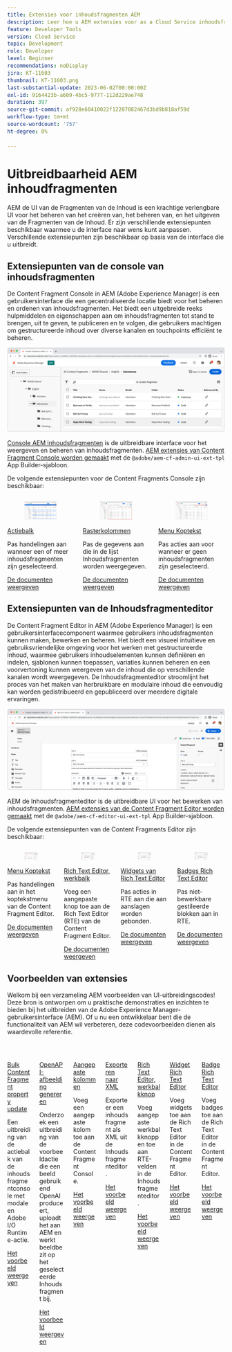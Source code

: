 ```yaml
---
title: Extensies voor inhoudsfragmenten AEM
description: Leer hoe u AEM extensies voor as a Cloud Service inhoudsfragmenten bouwt en implementeert
feature: Developer Tools
version: Cloud Service
topic: Development
role: Developer
level: Beginner
recommendations: noDisplay
jira: KT-11603
thumbnail: KT-11603.png
last-substantial-update: 2023-06-02T00:00:00Z
exl-id: 9164423b-a609-4bc5-9777-112d229ae748
duration: 397
source-git-commit: af928e60410022f12207082467d3bd9b818af59d
workflow-type: tm+mt
source-wordcount: '757'
ht-degree: 0%

---
```


# Uitbreidbaarheid AEM inhoudfragmenten

AEM de UI van de Fragmenten van de Inhoud is een krachtige verlengbare UI voor het beheren van het creëren van, het beheren van, en het uitgeven van de Fragmenten van de Inhoud. Er zijn verschillende extensiepunten beschikbaar waarmee u de interface naar wens kunt aanpassen. Verschillende extensiepunten zijn beschikbaar op basis van de interface die u uitbreidt.

## Extensiepunten van de console van inhoudsfragmenten

De Content Fragment Console in AEM (Adobe Experience Manager) is een gebruikersinterface die een gecentraliseerde locatie biedt voor het beheren en ordenen van inhoudsfragmenten. Het biedt een uitgebreide reeks hulpmiddelen en eigenschappen aan om inhoudsfragmenten tot stand te brengen, uit te geven, te publiceren en te volgen, die gebruikers machtigen om gestructureerde inhoud over diverse kanalen en touchpoints efficiënt te beheren.

![Console voor inhoudsfragmenten](./assets/overview/cfc.png)

[Console AEM inhoudsfragmenten](https://experienceleague.adobe.com/docs/experience-manager-cloud-service/content/sites/administering/content-fragments/content-fragments-console.html) is de uitbreidbare interface voor het weergeven en beheren van inhoudsfragmenten. [AEM extensies van Content Fragment Console worden gemaakt](https://developer.adobe.com/uix/docs/services/aem-cf-console-admin/code-generation) met de `@adobe/aem-cf-admin-ui-ext-tpl` App Builder-sjabloon.

De volgende extensiepunten voor de Content Fragments Console zijn beschikbaar:

<div class="columns is-multiline">
      <div class="column is-half-tablet is-half-desktop is-one-third-widescreen" aria-label="Action bar">
        <div class="card" style="height: 100%">
          <div class="card-image">
            <figure class="image is-16by9">
              <a href="https://developer.adobe.com/uix/docs/services/aem-cf-console-admin/api/action-bar/" title="Actiebalk" tabindex="-1" target="_blank" rel="referrer">
                <img class="is-bordered-r-small" src="./assets/overview/cfc-action-bar.png" alt="Actiebalk">
              </a>
            </figure>
          </div>
          <div class="card-content is-padded-small">
            <div class="content">
              <p class="headline is-size-6 has-text-weight-bold"><a href="https://developer.adobe.com/uix/docs/services/aem-cf-console-admin/api/action-bar/" title="Actiebalk" target="_blank" rel="referrer">Actiebalk</a></p>
              <p class="is-size-6">Pas handelingen aan wanneer een of meer inhoudsfragmenten zijn geselecteerd.</p>
              <a href="https://developer.adobe.com/uix/docs/services/aem-cf-console-admin/api/action-bar/" class="spectrum-Button spectrum-Button--outline spectrum-Button--primary spectrum-Button--sizeM" target="_blank" rel="referrer">
                <span class="spectrum-Button-label has-no-wrap has-text-weight-bold">De documenten weergeven</span>
              </a>
            </div>
          </div>
        </div>
      </div>
  <div class="column is-half-tablet is-half-desktop is-one-third-widescreen" aria-label="Grid columns">
    <div class="card" style="height: 100%">
      <div class="card-image">
        <figure class="image is-16by9">
          <a href="https://developer.adobe.com/uix/docs/services/aem-cf-console-admin/api/grid-columns/" title="Rasterkolommen" tabindex="-1" target="_blank" rel="referrer">
            <img class="is-bordered-r-small" src="./assets/overview/cfc-grid-columns.png" alt="Rasterkolommen">
          </a>
        </figure>
      </div>
      <div class="card-content is-padded-small">
        <div class="content">
          <p class="headline is-size-6 has-text-weight-bold"><a href="https://developer.adobe.com/uix/docs/services/aem-cf-console-admin/api/grid-columns/" title="Rasterkolommen" target="_blank" rel="referrer">Rasterkolommen</a></p>
          <p class="is-size-6">Pas de gegevens aan die in de lijst Inhoudsfragmenten worden weergegeven.</p>
          <a href="https://developer.adobe.com/uix/docs/services/aem-cf-console-admin/api/grid-columns/" class="spectrum-Button spectrum-Button--outline spectrum-Button--primary spectrum-Button--sizeM" target="_blank" rel="referrer">
            <span class="spectrum-Button-label has-no-wrap has-text-weight-bold">De documenten weergeven</span>
          </a>
        </div>
      </div>
    </div>
  </div>
  <div class="column is-half-tablet is-half-desktop is-one-third-widescreen" aria-label="Header menu">
    <div class="card" style="height: 100%">
      <div class="card-image">
        <figure class="image is-16by9">
          <a href="https://developer.adobe.com/uix/docs/services/aem-cf-console-admin/api/header-menu/" title="Menu Koptekst" tabindex="-1" target="_blank" rel="referrer">
            <img class="is-bordered-r-small" src="./assets/overview/cfc-header-menu.png" alt="Menu Koptekst">
          </a>
        </figure>
      </div>
      <div class="card-content is-padded-small">
        <div class="content">
          <p class="headline is-size-6 has-text-weight-bold"><a href="https://developer.adobe.com/uix/docs/services/aem-cf-console-admin/api/header-menu/" title="Menu Koptekst" target="_blank" rel="referrer">Menu Koptekst</a></p>
          <p class="is-size-6">Pas acties aan voor wanneer er geen inhoudsfragmenten zijn geselecteerd.</p>
          <a href="https://developer.adobe.com/uix/docs/services/aem-cf-console-admin/api/header-menu/" class="spectrum-Button spectrum-Button--outline spectrum-Button--primary spectrum-Button--sizeM" target="_blank" rel="referrer">
            <span class="spectrum-Button-label has-no-wrap has-text-weight-bold">De documenten weergeven</span>
          </a>
        </div>
      </div>
    </div>
  </div>  
</div>

## Extensiepunten van de Inhoudsfragmenteditor

De Content Fragment Editor in AEM (Adobe Experience Manager) is een gebruikersinterfacecomponent waarmee gebruikers inhoudsfragmenten kunnen maken, bewerken en beheren. Het biedt een visueel intuïtieve en gebruiksvriendelijke omgeving voor het werken met gestructureerde inhoud, waarmee gebruikers inhoudselementen kunnen definiëren en indelen, sjablonen kunnen toepassen, variaties kunnen beheren en een voorvertoning kunnen weergeven van de inhoud die op verschillende kanalen wordt weergegeven. De Inhoudsfragmenteditor stroomlijnt het proces van het maken van herbruikbare en modulaire inhoud die eenvoudig kan worden gedistribueerd en gepubliceerd over meerdere digitale ervaringen.

![Inhoudsfragmenteditor](./assets/overview/cfe.png)

AEM de Inhoudsfragmenteditor is de uitbreidbare UI voor het bewerken van inhoudsfragmenten. [AEM extensies van de Content Fragment Editor worden gemaakt](https://developer.adobe.com/uix/docs/services/aem-cf-editor/code-generation/) met de `@adobe/aem-cf-editor-ui-ext-tpl` App Builder-sjabloon.

De volgende extensiepunten van de Content Fragments Editor zijn beschikbaar:

<div class="columns is-multiline">
    <div class="column is-half-tablet is-half-desktop is-one-third-widescreen" aria-label="Header menu">
      <div class="card" style="height: 100%">
        <div class="card-image">
          <figure class="image is-16by9">
            <a href="https://developer.adobe.com/uix/docs/services/aem-cf-editor/api/header-menu" title="Menu Koptekst" tabindex="-1" target="_blank" rel="referrer">
              <img class="is-bordered-r-small" src="./assets/overview/cfe-header-menu.png" alt="Menu Koptekst">
            </a>
          </figure>
        </div>
        <div class="card-content is-padded-small">
          <div class="content">
            <p class="headline is-size-6 has-text-weight-bold"><a href="https://developer.adobe.com/uix/docs/services/aem-cf-editor/api/header-menu/" title="Menu Koptekst" target="_blank" rel="referrer">Menu Koptekst</a></p>
            <p class="is-size-6">Pas handelingen aan in het koptekstmenu van de Content Fragment Editor.</p>
            <a href="https://developer.adobe.com/uix/docs/services/aem-cf-editor/api/header-menu" class="spectrum-Button spectrum-Button--outline spectrum-Button--primary spectrum-Button--sizeM" target="_blank" rel="referrer">
              <span class="spectrum-Button-label has-no-wrap has-text-weight-bold">De documenten weergeven</span>
            </a>
          </div>
        </div>
      </div>
    </div>
  <div class="column is-half-tablet is-half-desktop is-one-third-widescreen" aria-label="Rich Text Editor toolbar">
    <div class="card" style="height: 100%">
      <div class="card-image">
        <figure class="image is-16by9">
          <a href="https://developer.adobe.com/uix/docs/services/aem-cf-editor/api/rte-toolbar/" title="Rich Text Editor, werkbalk" tabindex="-1" target="_blank" rel="referrer">
            <img class="is-bordered-r-small" src="./assets/overview/cfe-rte-toolbar.png" alt="Rich Text Editor, werkbalk">
          </a>
        </figure>
      </div>
      <div class="card-content is-padded-small">
        <div class="content">
          <p class="headline is-size-6 has-text-weight-bold"><a href="https://developer.adobe.com/uix/docs/services/aem-cf-editor/api/rte-toolbar/" title="Rich Text Editor, werkbalk"  target="_blank" rel="referrer">Rich Text Editor, werkbalk</a></p>
          <p class="is-size-6">Voeg een aangepaste knop toe aan de Rich Text Editor (RTE) van de Content Fragment Editor.</p>
          <a href="https://developer.adobe.com/uix/docs/services/aem-cf-editor/api/rte-toolbar/" class="spectrum-Button spectrum-Button--outline spectrum-Button--primary spectrum-Button--sizeM" target="_blank" rel="referrer">
            <span class="spectrum-Button-label has-no-wrap has-text-weight-bold">De documenten weergeven</span>
          </a>
        </div>
      </div>
    </div>
  </div>

<div class="column is-half-tablet is-half-desktop is-one-third-widescreen" aria-label="Rich Text Editor widgets">
    <div class="card" style="height: 100%">
      <div class="card-image">
        <figure class="image is-16by9">
          <a href="https://developer.adobe.com/uix/docs/services/aem-cf-editor/api/rte-widgets/" title="Widgets van Rich Text Editor" tabindex="-1"  target="_blank" rel="referrer">
            <img class="is-bordered-r-small" src="./assets/overview/cfe-rte-widgets.png" alt="Widgets van Rich Text Editor">
          </a>
        </figure>
      </div>
      <div class="card-content is-padded-small">
        <div class="content">
          <p class="headline is-size-6 has-text-weight-bold"><a href="https://developer.adobe.com/uix/docs/services/aem-cf-editor/api/rte-widgets/" title="Widgets van Rich Text Editor" target="_blank" rel="referrer">Widgets van Rich Text Editor</a></p>
          <p class="is-size-6">Pas acties in RTE aan die aan aanslagen worden gebonden.</p>
          <a href="https://developer.adobe.com/uix/docs/services/aem-cf-editor/api/rte-widgets/" class="spectrum-Button spectrum-Button--outline spectrum-Button--primary spectrum-Button--sizeM" target="_blank" rel="referrer">
            <span class="spectrum-Button-label has-no-wrap has-text-weight-bold">De documenten weergeven</span>
          </a>
        </div>
      </div>
    </div>
  </div>
  <div class="column is-half-tablet is-half-desktop is-one-third-widescreen" aria-label="Rich Text Editor badges">
    <div class="card" style="height: 100%">
      <div class="card-image">
        <figure class="image is-16by9">
          <a href="https://developer.adobe.com/uix/docs/services/aem-cf-editor/api/rte-badges/" title="Badges Rich Text Editor" tabindex="-1" target="_blank" rel="referrer">
            <img class="is-bordered-r-small" src="./assets/overview/cfe-rte-badges.png" alt="Badges Rich Text Editor">
          </a>
        </figure>
      </div>
      <div class="card-content is-padded-small">
        <div class="content">
          <p class="headline is-size-6 has-text-weight-bold"><a href="https://developer.adobe.com/uix/docs/services/aem-cf-editor/api/rte-badges/ " title="Badges Rich Text Editor" target="_blank" rel="referrer">Badges Rich Text Editor</a></p>
          <p class="is-size-6">Pas niet-bewerkbare gestileerde blokken aan in RTE.</p>
          <a href="https://developer.adobe.com/uix/docs/services/aem-cf-editor/api/rte-badges/" class="spectrum-Button spectrum-Button--outline spectrum-Button--primary spectrum-Button--sizeM" target="_blank" rel="referrer">
            <span class="spectrum-Button-label has-no-wrap has-text-weight-bold">De documenten weergeven</span>
          </a>
        </div>
      </div>
    </div>
  </div>
</div>

## Voorbeelden van extensies

Welkom bij een verzameling AEM voorbeelden van UI-uitbreidingscodes! Deze bron is ontworpen om u praktische demonstraties en inzichten te bieden bij het uitbreiden van de Adobe Experience Manager-gebruikersinterface (AEM). Of u nu een ontwikkelaar bent die de functionaliteit van AEM wil verbeteren, deze codevoorbeelden dienen als waardevolle referentie.

<div class="columns is-multiline">
  <div class="column is-half-tablet is-half-desktop is-one-third-widescreen" aria-label="Bulk property update">
    <div class="card" style="height: 100%">
      <div class="card-image">
        <figure class="image is-16by9">
          <a href="./examples/console-bulk-property-update.md" title="Bulkeigenschap bijwerken" tabindex="-1">
            <img class="is-bordered-r-small" src="./assets/../examples/assets/bulk-property-update/card.png" alt="Bulkeigenschap bijwerken">
          </a>
        </figure>
      </div>
      <div class="card-content is-padded-small">
        <div class="content">
          <p class="headline is-size-6 has-text-weight-bold"><a href="./examples/console-bulk-property-update.md" title="Bulkeigenschap bijwerken">Bulk Content Fragment property update</a></p>
          <p class="is-size-6">Een uitbreiding van de actiebalk van de inhoudsfragmentconsole met modale en Adobe I/O Runtime-actie.</p>
          <a href="./examples/console-bulk-property-update.md" class="spectrum-Button spectrum-Button--outline spectrum-Button--primary spectrum-Button--sizeM">
            <span class="spectrum-Button-label has-no-wrap has-text-weight-bold">Het voorbeeld weergeven</span>
          </a>
        </div>
      </div>
    </div>
  </div>
  <div class="column is-half-tablet is-half-desktop is-one-third-widescreen" aria-label="OpenAI-based image generation and upload to AEM extension">
        <div class="card" style="height: 100%">
            <div class="card-image">
                <figure class="image is-16by9">
                    <a href="./examples/console-image-generation-and-image-upload.md" title="Op OpenAI gebaseerde afbeelding genereren en uploaden naar AEM extensie" tabindex="-1">
                        <img class="is-bordered-r-small" src="./examples/assets/digital-image-generation/card.png" alt="Op OpenAI gebaseerde afbeelding genereren en uploaden naar AEM extensie">
                    </a>
                </figure>
            </div>
            <div class="card-content is-padded-small">
                <div class="content">
                    <p class="headline is-size-6 has-text-weight-bold"><a href="./examples/console-image-generation-and-image-upload.md" title="Op OpenAI gebaseerde afbeelding genereren en uploaden naar AEM extensie">OpenAPI-afbeelding genereren</a></p>
                    <p class="is-size-6">Onderzoek een uitbreiding van de voorbeeldactie die een beeld gebruikend OpenAI produceert, uploadt het aan AEM en werkt beeldbezit op het geselecteerde Inhoudsfragment bij.</p>
                    <a href="./examples/console-image-generation-and-image-upload.md" class="spectrum-Button spectrum-Button--outline spectrum-Button--primary spectrum-Button--sizeM">
                        <span class="spectrum-Button-label has-no-wrap has-text-weight-bold">Het voorbeeld weergeven</span>
                    </a>
                </div>
            </div>
        </div>
    </div>    
  <div class="column is-half-tablet is-half-desktop is-one-third-widescreen" aria-label="Custom columns">
    <div class="card" style="height: 100%">
      <div class="card-image">
        <figure class="image is-16by9">
          <a href="./examples/custom-grid-columns.md" title="Aangepaste kolommen" tabindex="-1">
            <img class="is-bordered-r-small" src="./examples/assets/custom-grid-columns/card.png" alt="Aangepaste kolommen">
          </a>
        </figure>
      </div>
      <div class="card-content is-padded-small">
        <div class="content">
          <p class="headline is-size-6 has-text-weight-bold"><a href="./examples/custom-grid-columns.md" title="Aangepaste kolommen">Aangepaste kolommen</a></p>
          <p class="is-size-6">Voeg een aangepaste kolom toe aan de Content Fragment Console.</p>
          <a href="./examples/custom-grid-columns.md" class="spectrum-Button spectrum-Button--outline spectrum-Button--primary spectrum-Button--sizeM">
            <span class="spectrum-Button-label has-no-wrap has-text-weight-bold">Het voorbeeld weergeven</span>
          </a>
        </div>
      </div>
    </div>
  </div>    
  <div class="column is-half-tablet is-half-desktop is-one-third-widescreen" aria-label="Export to XML">
    <div class="card" style="height: 100%">
      <div class="card-image">
        <figure class="image is-16by9">
          <a href="./examples/editor-export-to-xml.md" title="Exporteren naar XML" tabindex="-1">
            <img class="is-bordered-r-small" src="./examples/assets/export-to-xml/card.png" alt="Exporteren naar XML">
          </a>
        </figure>
      </div>
      <div class="card-content is-padded-small">
        <div class="content">
          <p class="headline is-size-6 has-text-weight-bold"><a href="./examples/editor-export-to-xml.md" title="Exporteren naar XML">Exporteren naar XML</a></p>
          <p class="is-size-6">Exporteer een inhoudsfragment als XML uit de Inhoudsfragmenteditor.</p>
          <a href="./examples/editor-export-to-xml.md" class="spectrum-Button spectrum-Button--outline spectrum-Button--primary spectrum-Button--sizeM">
            <span class="spectrum-Button-label has-no-wrap has-text-weight-bold">Het voorbeeld weergeven</span>
          </a>
        </div>
      </div>
    </div>
  </div>    
  <div class="column is-half-tablet is-half-desktop is-one-third-widescreen" aria-label="Rich Text Editor toolbar button">
    <div class="card" style="height: 100%">
      <div class="card-image">
        <figure class="image is-16by9">
          <a href="./examples/editor-rte-toolbar.md" title="Rich Text Editor, werkbalkknop" tabindex="-1">
            <img class="is-bordered-r-small" src="./examples/assets/rte/rte-toolbar-card.png" alt="Rich Text Editor, werkbalkknop">
          </a>
        </figure>
      </div>
      <div class="card-content is-padded-small">
        <div class="content">
          <p class="headline is-size-6 has-text-weight-bold"><a href="./examples/editor-rte-toolbar.md" title="Rich Text Editor, werkbalkknop">Rich Text Editor, werkbalkknop</a></p>
          <p class="is-size-6">Voeg aangepaste werkbalkknoppen toe aan RTE-velden in de Inhoudsfragmenteditor.</p>
          <a href="./examples/editor-rte-toolbar.md" class="spectrum-Button spectrum-Button--outline spectrum-Button--primary spectrum-Button--sizeM">
            <span class="spectrum-Button-label has-no-wrap has-text-weight-bold">Het voorbeeld weergeven</span>
          </a>
        </div>
      </div>
    </div>
  </div>   
  <div class="column is-half-tablet is-half-desktop is-one-third-widescreen" aria-label="Rich Text Editor Widget">
    <div class="card" style="height: 100%">
      <div class="card-image">
        <figure class="image is-16by9">
          <a href="./examples/editor-rte-widget.md" title="Widget Rich Text Editor" tabindex="-1">
            <img class="is-bordered-r-small" src="./examples/assets/rte/rte-widget-card.png" alt="Widget Rich Text Editor">
          </a>
        </figure>
      </div>
      <div class="card-content is-padded-small">
        <div class="content">
          <p class="headline is-size-6 has-text-weight-bold"><a href="./examples/editor-rte-toolbar.md" title="Widget Rich Text Editor">Widget Rich Text Editor</a></p>
          <p class="is-size-6">Voeg widgets toe aan de Rich Text Editor in de Content Fragment Editor.</p>
          <a href="./examples/editor-rte-widget.md" class="spectrum-Button spectrum-Button--outline spectrum-Button--primary spectrum-Button--sizeM">
            <span class="spectrum-Button-label has-no-wrap has-text-weight-bold">Het voorbeeld weergeven</span>
          </a>
        </div>
      </div>
    </div>
  </div>   
  <div class="column is-half-tablet is-half-desktop is-one-third-widescreen" aria-label="Rich Text Editor Badge">
    <div class="card" style="height: 100%">
      <div class="card-image">
        <figure class="image is-16by9">
          <a href="./examples/editor-rte-badges.md" title="Badge Rich Text Editor" tabindex="-1">
            <img class="is-bordered-r-small" src="./examples/assets/rte/rte-badge-card.png" alt="Badge Rich Text Editor">
          </a>
        </figure>
      </div>
      <div class="card-content is-padded-small">
        <div class="content">
          <p class="headline is-size-6 has-text-weight-bold"><a href="./examples/editor-rte-badges.md" title="Badge Rich Text Editor">Badge Rich Text Editor</a></p>
          <p class="is-size-6">Voeg badges toe aan de Rich Text Editor in de Content Fragment Editor.</p>
          <a href="./examples/editor-rte-badges.md" class="spectrum-Button spectrum-Button--outline spectrum-Button--primary spectrum-Button--sizeM">
            <span class="spectrum-Button-label has-no-wrap has-text-weight-bold">Het voorbeeld weergeven</span>
          </a>
        </div>
      </div>
    </div>
  </div> 
</div>
